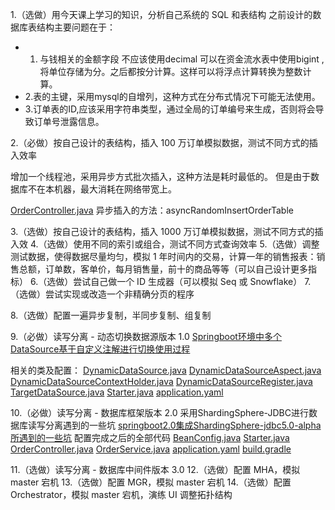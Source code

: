 1.（选做）用今天课上学习的知识，分析自己系统的 SQL 和表结构
之前设计的数据库表结构主要问题在于：
- 1. 与钱相关的金额字段 不应该使用decimal 可以在资金流水表中使用bigint ,将单位存储为分。之后都按分计算。这样可以将浮点计算转换为整数计算。
- 2.表的主键，采用mysql的自增列，这种方式在分布式情况下可能无法使用。
- 3.订单表的ID,应该采用字符串类型，通过全局的订单编号来生成，否则将会导致订单号泄露信息。

2.（必做）按自己设计的表结构，插入 100 万订单模拟数据，测试不同方式的插入效率

增加一个线程池，采用异步方式批次插入，这种方法是耗时最低的。
但是由于数据库不在本机器，最大消耗在网络带宽上。

[OrderController.java](../../../src/main/java/com/dhb/gts/javacourse/week7/v2/controller/OrderController.java)
异步插入的方法：asyncRandomInsertOrderTable

3.（选做）按自己设计的表结构，插入 1000 万订单模拟数据，测试不同方式的插入效
4.（选做）使用不同的索引或组合，测试不同方式查询效率
5.（选做）调整测试数据，使得数据尽量均匀，模拟 1 年时间内的交易，计算一年的销售报表：销售总额，订单数，客单价，每月销售量，前十的商品等等（可以自己设计更多指标）
6.（选做）尝试自己做一个 ID 生成器（可以模拟 Seq 或 Snowflake）
7.（选做）尝试实现或改造一个非精确分页的程序

8.（选做）配置一遍异步复制，半同步复制、组复制

9.（必做）读写分离 - 动态切换数据源版本 1.0
[Springboot环境中多个DataSource基于自定义注解进行切换使用过程](Springboot环境中多个DataSource基于自定义注解进行切换使用过程.md)

相关的类及配置：
[DynamicDataSource.java](../../../src/main/java/com/dhb/gts/javacourse/week7/v1/dynamic/DynamicDataSource.java)
[DynamicDataSourceAspect.java](../../../src/main/java/com/dhb/gts/javacourse/week7/v1/dynamic/DynamicDataSourceAspect.java)
[DynamicDataSourceContextHolder.java](../../../src/main/java/com/dhb/gts/javacourse/week7/v1/dynamic/DynamicDataSourceContextHolder.java)
[DynamicDataSourceRegister.java](../../../src/main/java/com/dhb/gts/javacourse/week7/v1/dynamic/DynamicDataSourceRegister.java)
[TargetDataSource.java](../../../src/main/java/com/dhb/gts/javacourse/week7/v1/dynamic/TargetDataSource.java)
[Starter.java](../../../src/main/java/com/dhb/gts/javacourse/week7/v1/Starter.java)
[application.yaml](../../../src/main/resources/application.yaml)


10.（必做）读写分离 - 数据库框架版本 2.0
采用ShardingSphere-JDBC进行数据库读写分离遇到的一些坑
[springboot2.0集成ShardingSphere-jdbc5.0-alpha所遇到的一些坑](springboot2.0集成ShardingSphere-jdbc5.0-alpha所遇到的一些坑.md)
配置完成之后的全部代码
[BeanConfig.java](../../../src/main/java/com/dhb/gts/javacourse/week7/v2/BeanConfig.java)
[Starter.java](../../../src/main/java/com/dhb/gts/javacourse/week7/v2/Starter.java)
[OrderController.java](../../../src/main/java/com/dhb/gts/javacourse/week7/v2/controller/OrderController.java)
[OrderService.java](../../../src/main/java/com/dhb/gts/javacourse/week7/v2/service/OrderService.java)
[application.yaml](../../../src/main/resources/application.yaml)
[build.gradle](../../../build.gradle)


11.（选做）读写分离 - 数据库中间件版本 3.0
12.（选做）配置 MHA，模拟 master 宕机
13.（选做）配置 MGR，模拟 master 宕机
14.（选做）配置 Orchestrator，模拟 master 宕机，演练 UI 调整拓扑结构